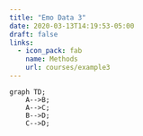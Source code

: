 ```yaml
---
title: "Emo Data 3"
date: 2020-03-13T14:19:53-05:00
draft: false
links:
  - icon_pack: fab
    name: Methods
    url: courses/example3
---
```


```mermaid 
graph TD;
    A-->B;   
    A-->C; 
    B-->D;
    C-->D;
```
